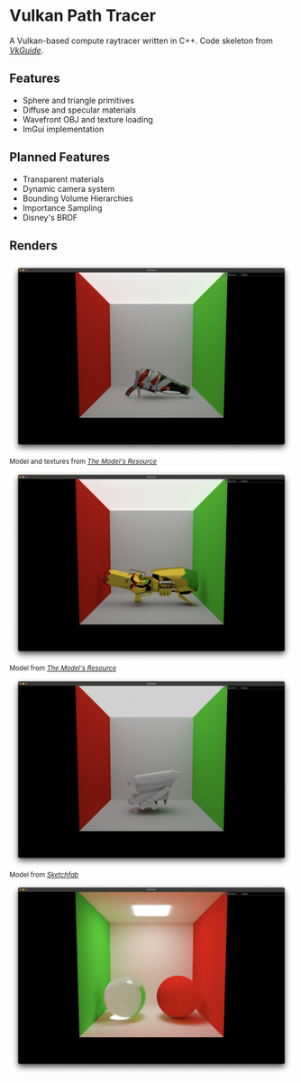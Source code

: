 # Vulkan Path Tracer
A Vulkan-based compute raytracer written in C++. Code skeleton from *[VkGuide](https://vkguide.dev/)*.

## Features
- Sphere and triangle primitives
- Diffuse and specular materials
- Wavefront OBJ and texture loading
- ImGui implementation

## Planned Features
- Transparent materials
- Dynamic camera system
- Bounding Volume Hierarchies
- Importance Sampling
- Disney's BRDF

## Renders
![](renders/squeezer_mtlmap.png)
<sup>Model and textures from *[The Model's Resource](https://www.models-resource.com/nintendo_switch/splatoon3/model/59382/)*</sup>
![](renders/rb_gold.png)
<sup>Model from *[The Model's Resource](https://www.models-resource.com/nintendo_switch/splatoon3/model/61025/)*</sup>
![](renders/dread_white.png)
<sup>Model from *[Sketchfab](https://sketchfab.com/3d-models/splatoon-3-dread-wringer-9a07bd24e0184e6084389f1da41a9818)*</sup>
![](renders/dielectrics.png)